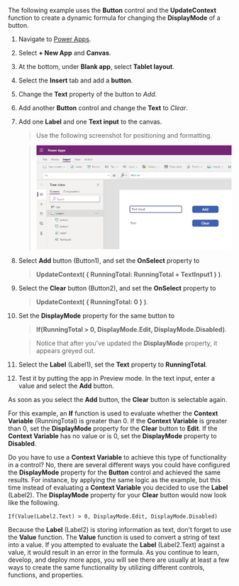 The following example uses the **Button** control and the
**UpdateContext** function to create a dynamic formula for changing the
**DisplayMode** of a button.

1. Navigate to [Power Apps](https://make.powerapps.com).

1. Select **+ New App** and **Canvas**.

1. At the bottom, under **Blank app**, select **Tablet layout**.

1. Select the **Insert** tab and add a **button**.

1. Change the **Text** property of the button to *Add*.

1. Add another **Button** control and change the **Text** to *Clear*.

1. Add one **Label** and one **Text input** to the canvas.

   > Use the following screenshot for positioning and formatting.

   > ![Screenshot of Power Apps Tree view Screen label.](../media/display-mode-update.png)

1. Select **Add** button (Button1), and set the **OnSelect** property to

   > **UpdateContext( { RunningTotal: RunningTotal + TextInput1 } )**.

1. Select the **Clear** button (Button2), and set the **OnSelect**
   property to

   > **UpdateContext( { RunningTotal: 0 } )**.

1. Set the **DisplayMode** property for the same button to
   
   > **If(RunningTotal \> 0, DisplayMode.Edit, DisplayMode.Disabled)**.

   > Notice that after you've updated the **DisplayMode** property, it appears greyed out.

1. Select the **Label** (Label1), set the **Text** property to
   **RunningTotal**.

1. Test it by putting the app in Preview mode. In the text input, enter a
   value and select the **Add** button.

As soon as you select the **Add** button, the **Clear** button is selectable again.

For this example, an **If** function is used to evaluate whether the
**Context Variable** (RunningTotal) is greater than 0. If the
**Context Variable** is greater than 0, set the **DisplayMode**
property for the **Clear** button to **Edit**. If the **Context
Variable** has no value or is 0, set the **DisplayMode** property to
**Disabled**.

Do you have to use a **Context Variable** to achieve this type of
functionality in a control? No, there are several
different ways you could have configured the **DisplayMode** property
for the **Button** control and achieved the same results. For
instance, by applying the same logic as the example, but this time
instead of evaluating a **Context Variable** you decided to use the
**Label** (Label2). The **DisplayMode** property for your **Clear**
button would now look like the following.

```powerappsfl
If(Value(Label2.Text) > 0, DisplayMode.Edit, DisplayMode.Disabled) 
```

Because the **Label** (Label2) is storing information as text, don't
forget to use the **Value** function. The **Value** function
is used to convert a string of text into a value. If you attempted to
evaluate the **Label** (Label2.Text) against a value, it would result
in an error in the formula. As you continue to learn, develop, and
deploy more apps, you will see there are usually at least a few ways
to create the same functionality by utilizing different controls,
functions, and properties.

